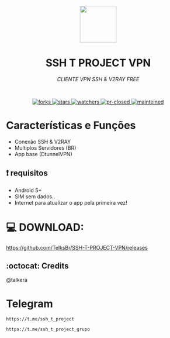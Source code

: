 
<p align="center">
 <div align="center"> <img src="https://bafkreieat5zvvenjrgrc2g6qh2e7kdobw3xtfmcnqibt3lhujemtmj6cc4.ipfs.w3s.link" width="100" img> <h1 align="center"> SSH T PROJECT VPN </h1></div>
 <p align="center"><i>CLIENTE VPN SSH & V2RAY FREE</i></p>
</p>
  <br/>
  <p align="center">
    <a href="https://github.com/TelksBr/SSH-T-PROJECT-VPN/network/members">
      <img alt="forks" src="https://img.shields.io/github/forks/telksbr/SSH-T-PROJECT-VPN.svg" />
    </a>
    <a href="https://github.com/anuraghazra/github-readme-stats/issues">
      <img alt="stars" src="https://img.shields.io/github/stars/telksbr/SSH-T-PROJECT-VPN.svg" />
    </a>
    <a href="https://github.com/TelksBr/SSH_T_PROJECT_PLUS/watchers">
      <img alt="watchers" src="https://img.shields.io/github/watchers/telksbr/SSH_T_PROJECT_PLUS.svg" />
    </a>
    <a href="https://github.com/TelksBr/SSH_T_PROJECT_PLUS/watchers">
      <img alt="pr-closed" src="https://img.shields.io/github/issues-pr-closed/telksbr/SSH_T_PROJECT_PLUS.svg" />
    </a>
    <a href="https://github.com/TelksBr/">
      <img alt="mainteined" src="https://img.shields.io/badge/Maintained%3F-yes-green.svg" />
    </a>
  </p>

# Características e Funções

- Conexão SSH & V2RAY
- Multiplos Servidores (BR)
- App base (DtunnelVPN)

## :heavy_exclamation_mark: requisitos
* Android 5+
* SIM sem dados..
* Internet para atualizar o app pela primeira vez!


# 💻 DOWNLOAD:


https://github.com/TelksBr/SSH-T-PROJECT-VPN/releases

## :octocat: Credits
@talkera 

# Telegram
```
https://t.me/ssh_t_project
```
```
https://t.me/ssh_t_project_grupo
```
